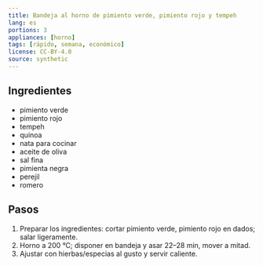 ```yaml
---
title: Bandeja al horno de pimiento verde, pimiento rojo y tempeh
lang: es
portions: 3
appliances: [horno]
tags: [rápido, semana, económico]
license: CC-BY-4.0
source: synthetic
---
```

## Ingredientes
- pimiento verde
- pimiento rojo
- tempeh
- quinoa
- nata para cocinar
- aceite de oliva
- sal fina
- pimienta negra
- perejil
- romero

## Pasos
1. Preparar los ingredientes: cortar pimiento verde, pimiento rojo en dados; salar ligeramente.
2. Horno a 200 °C; disponer en bandeja y asar 22–28 min, mover a mitad.
3. Ajustar con hierbas/especias al gusto y servir caliente.
